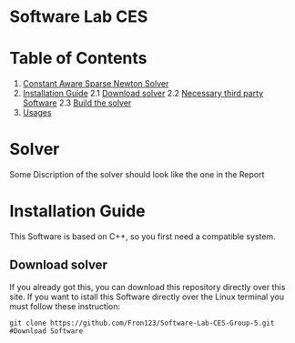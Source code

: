 # Software Lab CES

# Table of Contents
1. [Constant Aware Sparse Newton Solver](#solver)
2. [Installation Guide](#installation-guide)
            2.1 [Download solver](#download-solver)
            2.2 [Necessary third party Software](#thirdparty)
            2.3 [Build the solver](#build)
3. [Usages](#usage)
&nbsp;


# Solver

Some Discription of the solver should look like the one in the Report


Installation Guide
======================================
This Software is based on C++, so you first need a compatible system. 

Download solver
--------------------------------------
If you already got this, you can download this repository directly over this site. If you want to istall this Software directly over the Linux terminal you must follow these instruction:

    git clone https://github.com/Fron123/Software-Lab-CES-Group-5.git   #Download Software
   
   
